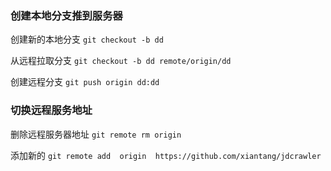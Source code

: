 ### 创建本地分支推到服务器
创建新的本地分支 
`git checkout -b dd `

从远程拉取分支 
`git checkout -b dd remote/origin/dd`

创建远程分支
`git push origin dd:dd`   

### 切换远程服务地址 

删除远程服务器地址
`git remote rm origin`   

添加新的 
`git remote add  origin  https://github.com/xiantang/jdcrawler`